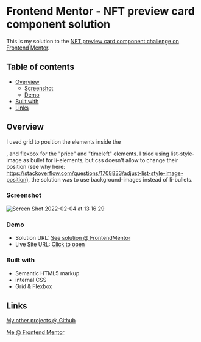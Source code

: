 # Frontend Mentor - NFT preview card component solution

This is my solution to the [NFT preview card component challenge on Frontend Mentor](https://www.frontendmentor.io/challenges/nft-preview-card-component-SbdUL_w0U). 

## Table of contents

- [Overview](#overview)
  - [Screenshot](#screenshot)
  - [Demo](#demo)
- [Built with](#built-with)
- [Links](#links)

## Overview

I used grid to position the elements inside the <main>, and flexbox for the "price" and "timeleft" elements. I tried using list-style-image as bullet for li-elements, but css doesn't allow to change their position (see why here: https://stackoverflow.com/questions/1708833/adjust-list-style-image-position), the solution was to use background-images instead of li-bullets. 

### Screenshot
![Screen Shot 2022-02-04 at 13 16 29](https://user-images.githubusercontent.com/95124571/152527742-92bde38e-45de-47eb-bb34-7b190b1cc212.png)


### Demo

- Solution URL: [See solution @ FrontendMentor](https://www.frontendmentor.io/solutions/basic-solution-mhdh1dPS2)
- Live Site URL: [Click to open](https://forksort.github.io/Frontend-Mentor-Solutions/NFT%20preview%20card%20component/)

### Built with

- Semantic HTML5 markup
- internal CSS
- Grid & Flexbox

## Links

[My other projects @ Github](https://github.com/ForkSort)

[Me @ Frontend Mentor](https://www.frontendmentor.io/profile/ForkSort)
